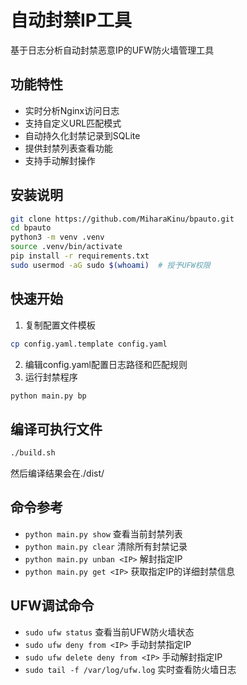 # 自动封禁IP工具

基于日志分析自动封禁恶意IP的UFW防火墙管理工具

## 功能特性
- 实时分析Nginx访问日志
- 支持自定义URL匹配模式
- 自动持久化封禁记录到SQLite
- 提供封禁列表查看功能
- 支持手动解封操作

## 安装说明
```bash
git clone https://github.com/MiharaKinu/bpauto.git
cd bpauto
python3 -m venv .venv
source .venv/bin/activate
pip install -r requirements.txt
sudo usermod -aG sudo $(whoami)  # 授予UFW权限
```

## 快速开始
1. 复制配置文件模板
```bash
cp config.yaml.template config.yaml
```
2. 编辑config.yaml配置日志路径和匹配规则
3. 运行封禁程序
```bash
python main.py bp
```

## 编译可执行文件

```bash
./build.sh
```

然后编译结果会在./dist/


## 命令参考
- `python main.py show` 查看当前封禁列表
- `python main.py clear` 清除所有封禁记录
- `python main.py unban <IP>` 解封指定IP
- `python main.py get <IP>` 获取指定IP的详细封禁信息

## UFW调试命令
- `sudo ufw status` 查看当前UFW防火墙状态
- `sudo ufw deny from <IP>` 手动封禁指定IP
- `sudo ufw delete deny from <IP>` 手动解封指定IP  
- `sudo tail -f /var/log/ufw.log` 实时查看防火墙日志